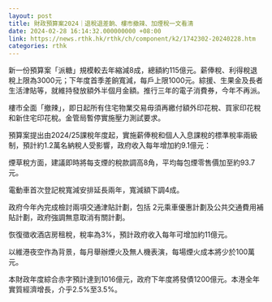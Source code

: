 ```yaml
---
layout: post
title: 財政預算案2024｜退稅退差餉、樓市撤辣、加煙稅一文看清
date: 2024-02-28 16:14:32.000000000 +08:00
link: https://news.rthk.hk/rthk/ch/component/k2/1742302-20240228.htm
categories: rthk
---
```


新一份預算案「派糖」規模較去年縮減8成，總額約115億元。薪俸稅、利得稅退稅上限為3000元；下年度首季差餉寬減，每戶上限1000元。綜援、生果金及長者生活津貼等，就維持發放額外半個月金額。推行三年的電子消費券，今年不再派。

樓市全面「撤辣」，即日起所有住宅物業交易毋須再繳付額外印花稅、買家印花稅和新住宅印花稅。金管局暫停實施壓力測試要求。

預算案提出由2024/25課稅年度起，實施薪俸稅和個人入息課稅的標準稅率兩級制，預計約1.2萬名納稅人受影響，政府收入每年增加約9.1億元：

煙草稅方面，建議即時將每支煙的稅款調高8角，平均每包煙零售價加至約93.7元。

電動車首次登記稅寬減安排延長兩年，寬減額下調4成。

政府今年內完成檢討兩項交通津貼計劃，包括 2元乘車優惠計劃及公共交通費用補貼計劃，政府強調無意取消有關計劃。

恢復徵收酒店房租稅，稅率為3%，預計政府收入每年可增加約11億元。

以維港夜空作為背景，每月舉辦煙火及無人機表演，每場煙火成本將少於100萬元。

本財政年度綜合赤字預計達到1016億元，政府下年度將發債1200億元。本港全年實質經濟增長，介乎2.5%至3.5%。
